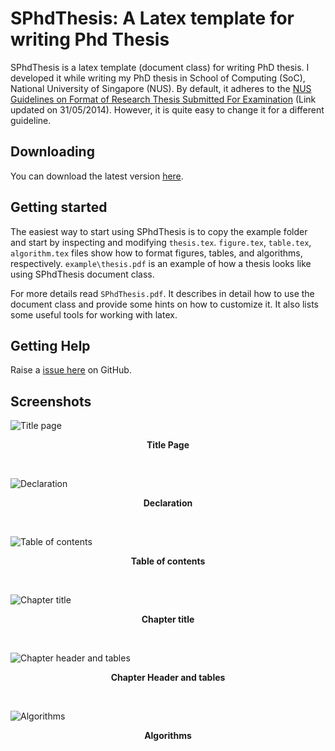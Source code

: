 # SPhdThesis: A Latex template for writing Phd Thesis #
SPhdThesis is a latex template (document class) for writing PhD thesis. I developed it while writing my PhD thesis in School of Computing (SoC), National University of Singapore (NUS). By default, it adheres to the [NUS Guidelines on Format of Research Thesis Submitted For Examination](http://www.nus.edu.sg/registrar/event/gdthesisexam.html "NUS Guidelines on Format of Research Thesis Submitted For Examination") (Link updated on 31/05/2014). However, it is quite easy to change it for a different guideline.

## Downloading ##
You can download the latest version [here](https://github.com/saurabhg17/SPhdThesis/archive/master.zip "Download SPhdThesis").

## Getting started ##
The easiest way to start using SPhdThesis is to copy the example folder and start by inspecting and modifying `thesis.tex`. `figure.tex`, `table.tex`, `algorithm.tex` files show how to format figures, tables, and algorithms, respectively. `example\thesis.pdf` is an example of how a thesis looks like using SPhdThesis document class.

For more details read `SPhdThesis.pdf`. It describes in detail how to use the document class and provide some hints on how to customize it. It also lists some useful tools for working with latex.

## Getting Help ##
Raise a [issue here](https://github.com/saurabhg17/SPhdThesis/issues "Raise an Issue") on GitHub.

## Screenshots ##
![Title page](screenshots/title.jpg)
<p align="center" style="font-weight:bold"><strong>Title Page</strong></p>
<br/>

![Declaration](screenshots/declaration.jpg)
<p align="center" style="font-weight:bold"><strong>Declaration</strong></p>
<br/>

![Table of contents](screenshots/table-of-contents.jpg)
<p align="center" style="font-weight:bold"><strong>Table of contents</strong></p>
<br/>

![Chapter title](screenshots/chapter-title.jpg)
<p align="center" style="font-weight:bold"><strong>Chapter title</strong></p>
<br/>

![Chapter header and tables](screenshots/chapter-header.jpg)
<p align="center" style="font-weight:bold"><strong>Chapter Header and tables</strong></p>
<br/>

![Algorithms](screenshots/algorithm.jpg)
<p align="center" style="font-weight:bold"><strong>Algorithms</strong></p>

